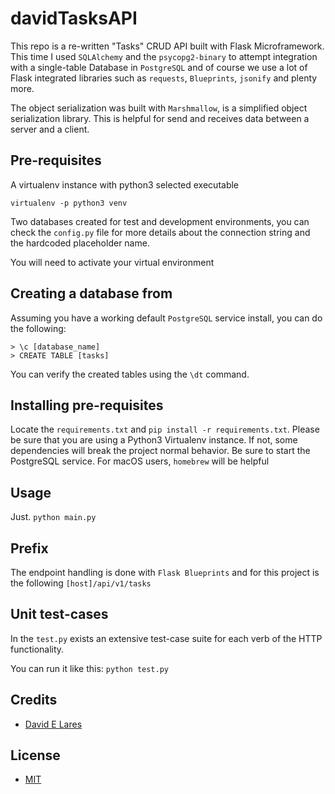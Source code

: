 # davidTasksAPI

This repo is a re-written "Tasks" CRUD API built with Flask Microframework. This time I used `SQLAlchemy` and the `psycopg2-binary` to attempt integration with a single-table Database in `PostgreSQL` and of course we use a lot of Flask integrated libraries such as `requests`, `Blueprints`, `jsonify` and plenty more.

The object serialization was built with `Marshmallow`, is a simplified object serialization library. This is helpful for send and receives data between a server and a client.

## Pre-requisites

A virtualenv instance with python3 selected executable

`virtualenv -p python3 venv`

Two databases created for test and development environments, you can check the `config.py` file for more details about the connection string and the hardcoded placeholder name.

You will need to activate your virtual environment

## Creating a database from

Assuming you have a working default `PostgreSQL` service install, you can do the following:

```
> \c [database_name]
> CREATE TABLE [tasks]
```

You can verify the created tables using the `\dt` command.

## Installing pre-requisites

Locate the `requirements.txt` and `pip install -r requirements.txt`. Please be sure that you are using a Python3 Virtualenv instance. If not, some dependencies will break the project normal behavior.
Be sure to start the PostgreSQL service. For macOS users, `homebrew` will be helpful

## Usage

Just. `python main.py`

## Prefix

The endpoint handling is done with `Flask Blueprints` and for this project is the following
`[host]/api/v1/tasks`

## Unit test-cases

In the `test.py` exists an extensive test-case suite for each verb of the HTTP functionality.

You can run it like this: `python test.py`

## Credits

 - [David E Lares](https://twitter.com/davidlares3)

## License

 - [MIT](https://opensource.org/licenses/MIT)
